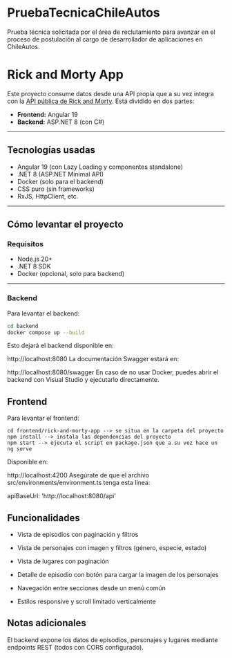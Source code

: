 # PruebaTecnicaChileAutos
Prueba técnica solicitada por el área de reclutamiento para avanzar en el proceso de postulación al cargo de desarrollador de aplicaciones en ChileAutos.


# Rick and Morty App

Este proyecto consume datos desde una API propia que a su vez integra con la [API pública de Rick and Morty](https://rickandmortyapi.com/api). 
Está dividido en dos partes:

- **Frontend:** Angular 19
- **Backend:** ASP.NET 8 (con C#)

---

## Tecnologías usadas

- Angular 19 (con Lazy Loading y componentes standalone)
- .NET 8 (ASP.NET Minimal API)
- Docker (solo para el backend)
- CSS puro (sin frameworks)
- RxJS, HttpClient, etc.

---

## Cómo levantar el proyecto

### Requisitos

- Node.js 20+
- .NET 8 SDK
- Docker (opcional, solo para backend)

---

### Backend

Para levantar el backend:

```bash
cd backend
docker compose up --build
```


Esto dejará el backend disponible en:

http://localhost:8080
La documentación Swagger estará en:


http://localhost:8080/swagger
En caso de no usar Docker, puedes abrir el backend con Visual Studio y ejecutarlo directamente.

## Frontend
Para levantar el frontend:

```
cd frontend/rick-and-morty-app --> se situa en la carpeta del proyecto
npm install --> instala las dependencias del proyecto
npm start --> ejecuta el script en package.json que a su vez hace un ng serve
```

Disponible en:

http://localhost:4200
Asegúrate de que el archivo src/environments/environment.ts tenga esta línea:

apiBaseUrl: 'http://localhost:8080/api'

## Funcionalidades
- Vista de episodios con paginación y filtros

- Vista de personajes con imagen y filtros (género, especie, estado)

- Vista de lugares con paginación

- Detalle de episodio con botón para cargar la imagen de los personajes

- Navegación entre secciones desde un menú común

- Estilos responsive y scroll limitado verticalmente

## Notas adicionales
El backend expone los datos de episodios, personajes y lugares mediante endpoints REST (todos con CORS configurado).